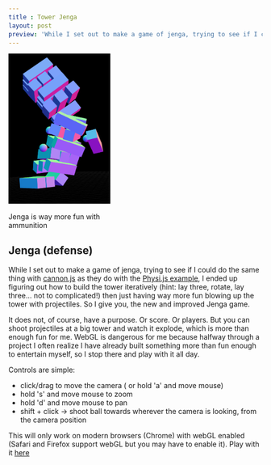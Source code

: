 ```yaml
---
title : Tower Jenga
layout: post
preview: 'While I set out to make a game of jenga, trying to see if I could do the same thing with <a href="http://schteppe.github.com/cannon.js/">cannon.js</a> as they do with the <a href="http://chandlerprall.github.com/Physijs/examples/jenga.html">Physi.js example</a>, I ended up figuring out how to build the tower iteratively then having way more fun blowing up the tower with projectiles. So I give you, the new and improved Jenga game. '
---
```


<div class="img left" style="max-width:40%"><a href="/img/projects/towerLong.png" class="gallery"><img src="/img/projects/towerLong.png" /></a><p class="caption">Jenga is way more fun with ammunition</p></div>

## Jenga (defense)

While I set out to make a game of jenga, trying to see if I could do the same thing with <a href="http://schteppe.github.com/cannon.js/">cannon.js</a> as they do with the <a href="http://chandlerprall.github.com/Physijs/examples/jenga.html">Physi.js example</a>, I ended up figuring out how to build the tower iteratively (hint: lay three, rotate, lay three... not to complicated!) then just having way more fun blowing up the tower with projectiles. So I give you, the new and improved Jenga game. 

It does not, of course, have a purpose. Or score. Or players. But you can shoot projectiles at a big tower and watch it explode, which is more than enough fun for me.
WebGL is dangerous for me because halfway through a project I often realize I have already built something more than fun enough to entertain myself, so I stop there and play with it all day.

Controls are simple:

<ul>
  <li>click/drag to move the camera ( or hold 'a' and move mouse)</li>
  <li>hold 's' and move mouse to zoom</li>
  <li>hold 'd' and move mouse to pan</li>
  <li>shift + click -> shoot ball towards wherever the camera is looking, from the camera position</li>
</ul>

This will only work on modern browsers (Chrome) with webGL enabled (Safari and Firefox support webGL but you may have to enable it).
Play with it <a href="http://paulkaplan.me/Experiments/Editor/battle.html">here</a>